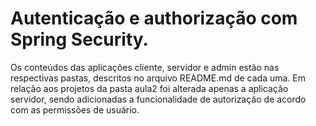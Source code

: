 # Autenticação e authorização com Spring Security.

Os conteúdos das aplicações cliente, servidor e admin estão nas respectivas pastas, descritos no arquivo README.md de cada uma.
Em relação aos projetos da pasta aula2 foi alterada apenas a aplicação servidor, sendo adicionadas a funcionalidade de autorização de acordo com as permissões de usuário.